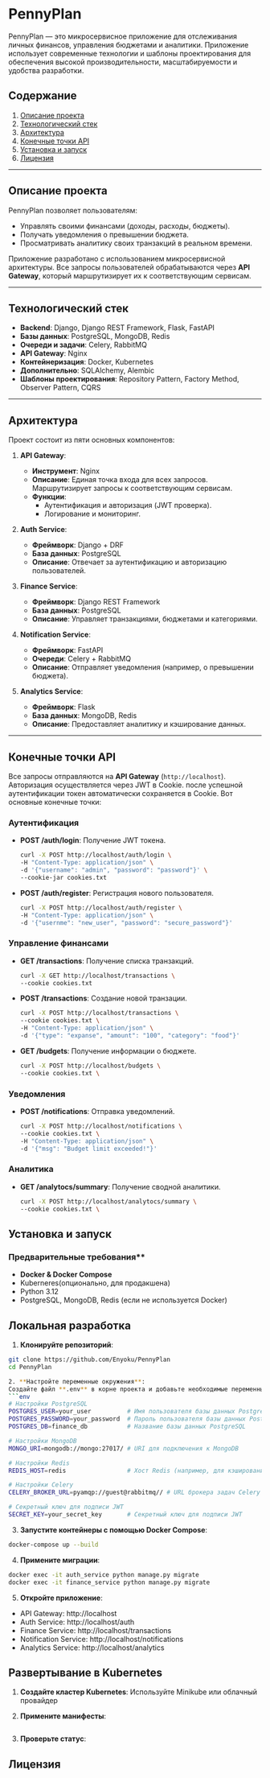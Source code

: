 # PennyPlan

PennyPlan — это микросервисное приложение для отслеживания личных финансов, управления бюджетами и аналитики. Приложение использует современные технологии и шаблоны проектирования для обеспечения высокой производительности, масштабируемости и удобства разработки.

## **Содержание**
1. [Описание проекта](#описание-проекта)
2. [Технологический стек](#технологический-стек)
3. [Архитектура](#архитектура)
4. [Конечные точки API](#конечные-точки-api)
5. [Установка и запуск](#установка-и-запуск)
6. [Лицензия](#лицензия)

---

## **Описание проекта**

PennyPlan позволяет пользователям:
- Управлять своими финансами (доходы, расходы, бюджеты).
- Получать уведомления о превышении бюджета.
- Просматривать аналитику своих транзакций в реальном времени.

Приложение разработано с использованием микросервисной архитектуры. Все запросы пользователей обрабатываются через **API Gateway**, который маршрутизирует их к соответствующим сервисам.

---

## **Технологический стек**

- **Backend**: Django, Django REST Framework, Flask, FastAPI
- **Базы данных**: PostgreSQL, MongoDB, Redis
- **Очереди и задачи**: Celery, RabbitMQ
- **API Gateway**: Nginx
- **Контейнеризация**: Docker, Kubernetes
- **Дополнительно**: SQLAlchemy, Alembic
- **Шаблоны проектирования**: Repository Pattern, Factory Method, Observer Pattern, CQRS

---

## **Архитектура**

Проект состоит из пяти основных компонентов:

1. **API Gateway**:
   - **Инструмент**: Nginx
   - **Описание**: Единая точка входа для всех запросов. Маршрутизирует запросы к соответствующим сервисам.
   - **Функции**:
     - Аутентификация и авторизация (JWT проверка).
     - Логирование и мониторинг.

2. **Auth Service**:
   - **Фреймворк**: Django + DRF
   - **База данных**: PostgreSQL
   - **Описание**: Отвечает за аутентификацию и авторизацию пользователей.

3. **Finance Service**:
   - **Фреймворк**: Django REST Framework
   - **База данных**: PostgreSQL
   - **Описание**: Управляет транзакциями, бюджетами и категориями.

4. **Notification Service**:
   - **Фреймворк**: FastAPI
   - **Очереди**: Celery + RabbitMQ
   - **Описание**: Отправляет уведомления (например, о превышении бюджета).

5. **Analytics Service**:
   - **Фреймворк**: Flask
   - **База данных**: MongoDB, Redis
   - **Описание**: Предоставляет аналитику и кэширование данных.

---

## **Конечные точки API**

Все запросы отправляются на **API Gateway** (`http://localhost`). Авторизация
осуществляется через JWT в Cookie. после успешной аутентификации токен автоматически сохраняется в Cookie.
Вот основные конечные точки:

### **Аутентификация**
- **POST /auth/login**: Получение JWT токена.
  ```bash
  curl -X POST http://localhost/auth/login \
  -H "Content-Type: application/json" \
  -d '{"username": "admin", "password": "password"}' \
  --cookie-jar cookies.txt

- **POST /auth/register**: Регистрация нового пользователя.
  ```bash
  curl -X POST http://localhost/auth/register \
  -H "Content-Type: application/json" \
  -d '{"usernme": "new_user", "password": "secure_password"}'

### **Управление финансами**
- **GET /transactions**: Получение списка транзакций.
  ```bash
  curl -X GET http://localhost/transactions \
  --cookie cookies.txt
- **POST /transactions**: Создание новой транзации.
  ```bash
  curl -X POST http://localhost/transactions \
  --cookie cookies.txt \
  -H "Content-Type: application/json" \
  -d '{"type": "expanse", "amount": "100", "category": "food"}'
- **GET /budgets**: Получение информации о бюджете.
  ```bash
  curl -X POST http://localhost/budgets \
  --cookie cookies.txt \
### **Уведомления**
- **POST /notifications**: Отправка уведомлений.
  ```bash
  curl -X POST http://localhost/notifications \
  --cookie cookies.txt \
  -H "Content-Type: application/json" \
  -d '{"msg": "Budget limit exceeded!"}'
### **Аналитика**
- **GET /analytocs/summary**: Получение сводной аналитики.
  ```bash
  curl -X POST http://localhost/analytocs/summary \
  --cookie cookies.txt \

## **Установка и запуск**
### Предварительные требования**

- **Docker & Docker Compose**
- Kuberneres(опционально, для продакшена)
- Python 3.12
- PostgreSQL, MongoDB, Redis (если не используется Docker)

## **Локальная разработка**

1. **Клонируйте репозиторий**:
  ```bash
  git clone https://github.com/Enyoku/PennyPlan
  cd PennyPlan

2. **Настройте переменные окружения**:
  Создайте файл **.env** в корне проекта и добавьте необходимые переменные:
  ```env
  # Настройки PostgreSQL
  POSTGRES_USER=your_user          # Имя пользователя базы данных PostgreSQL
  POSTGRES_PASSWORD=your_password  # Пароль пользователя базы данных PostgreSQL
  POSTGRES_DB=finance_db           # Название базы данных PostgreSQL

  # Настройки MongoDB
  MONGO_URI=mongodb://mongo:27017/ # URI для подключения к MongoDB

  # Настройки Redis
  REDIS_HOST=redis                 # Хост Redis (например, для кэширования)

  # Настройки Celery
  CELERY_BROKER_URL=pyamqp://guest@rabbitmq// # URL брокера задач Celery (RabbitMQ)

  # Секретный ключ для подписи JWT
  SECRET_KEY=your_secret_key       # Секретный ключ для подписи JWT
  ```

3. **Запустите контейнеры с помощью Docker Compose**:
  ```bash
  docker-compose up --build
  ```

4. **Примените миграции**:
  ```bash
  docker exec -it auth_service python manage.py migrate 
  docker exec -it finance_service python manage.py migrate
  ```

5. **Откройте приложение**:

- API Gateway: http://localhost
- Auth Service: http://localhost/auth
- Finance Service: http://localhost/transactions
- Notification Service: http://localhost/notifications
- Analytics Service:  http://localhost/analytics

## **Развертывание в Kubernetes**
1. **Создайте кластер Kubernetes**:
Используйте Minikube или облачный провайдер

2. **Примените манифесты**:
  ```bash
  ```

3. **Проверьте статус**:


## **Лицензия**
